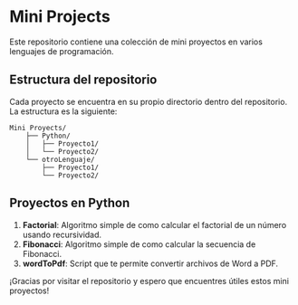 # Mini Projects

Este repositorio contiene una colección de mini proyectos en varios lenguajes de programación.

## Estructura del repositorio

Cada proyecto se encuentra en su propio directorio dentro del repositorio. La estructura es la siguiente:

```
Mini Proyects/
    ├── Python/
    │   ├── Proyecto1/
    │   └── Proyecto2/
    └── otroLenguaje/
        ├── Proyecto1/
        └── Proyecto2/
```

## Proyectos en Python

1. **Factorial**: Algoritmo simple de como calcular el factorial de un número usando recursividad.
2. **Fibonacci**: Algoritmo simple de como calcular la secuencia de Fibonacci.
3. **wordToPdf**: Script que te permite convertir archivos de Word a PDF.


¡Gracias por visitar el repositorio y espero que encuentres útiles estos mini proyectos!